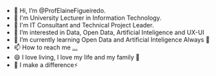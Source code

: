 - 👋 Hi, I’m @ProfElaineFigueiredo.
- 💞️ I'm University Lecturer in Information Technology.
- 💞️ I'm IT Consultant and Technical Project Leader.
- 👀 I’m interested in Data, Open Data, Artificial Inteligence and UX-UI 
- 🌱 I’m currently learning Open Data and Artificial Inteligence Always
  💞️ 
- 📫 How to reach me [...](https://elainefigueiredo.com.br) 
- 😄 I love living, I love my life and my family 💞️
- 💞️ I make a difference⚡ 

<!---
ProfElaineFigueiredo/ProfElaineFigueiredo is a ✨ special ✨ repository because its `README.md` (this file) appears on your GitHub profile.
You can click the Preview link to take a look at your changes.
--->

